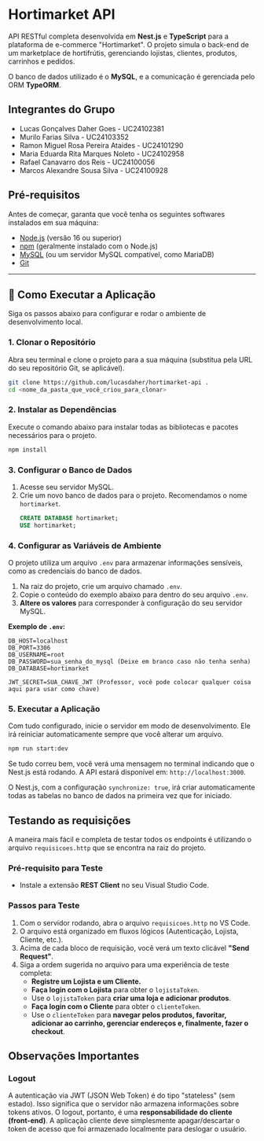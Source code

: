# Hortimarket API

API RESTful completa desenvolvida em **Nest.js** e **TypeScript** para a plataforma de e-commerce "Hortimarket". O projeto simula o back-end de um marketplace de hortifrútis, gerenciando lojistas, clientes, produtos, carrinhos e pedidos.

O banco de dados utilizado é o **MySQL**, e a comunicação é gerenciada pelo ORM **TypeORM**.

## Integrantes do Grupo

- Lucas Gonçalves Daher Goes - UC24102381
- Murilo Farias Silva - UC24103352
- Ramon Miguel Rosa Pereira Ataides - UC24101290
- Maria Eduarda Rita Marques Noleto - UC24102958
- Rafael Canavarro dos Reis - UC24100056
- Marcos Alexandre Sousa Silva - UC24100928

## Pré-requisitos

Antes de começar, garanta que você tenha os seguintes softwares instalados em sua máquina:

- [Node.js](https://nodejs.org/) (versão 16 ou superior)
- [npm](https://www.npmjs.com/) (geralmente instalado com o Node.js)
- [MySQL](https://www.mysql.com/downloads/) (ou um servidor MySQL compatível, como MariaDB)
- [Git](https://git-scm.com/)

---

## 🚀 Como Executar a Aplicação

Siga os passos abaixo para configurar e rodar o ambiente de desenvolvimento local.

### 1. Clonar o Repositório

Abra seu terminal e clone o projeto para a sua máquina (substitua pela URL do seu repositório Git, se aplicável).

```bash
git clone https://github.com/lucasdaher/hortimarket-api .
cd <nome_da_pasta_que_você_criou_para_clonar>
```

### 2. Instalar as Dependências

Execute o comando abaixo para instalar todas as bibliotecas e pacotes necessários para o projeto.

```bash
npm install
```

### 3. Configurar o Banco de Dados

1.  Acesse seu servidor MySQL.
2.  Crie um novo banco de dados para o projeto. Recomendamos o nome `hortimarket`.
    ```sql
    CREATE DATABASE hortimarket;
    USE hortimarket;
    ```

### 4. Configurar as Variáveis de Ambiente

O projeto utiliza um arquivo `.env` para armazenar informações sensíveis, como as credenciais do banco de dados.

1.  Na raiz do projeto, crie um arquivo chamado `.env`.
2.  Copie o conteúdo do exemplo abaixo para dentro do seu arquivo `.env`.
3.  **Altere os valores** para corresponder à configuração do seu servidor MySQL.

**Exemplo de `.env`:**

```
DB_HOST=localhost
DB_PORT=3306
DB_USERNAME=root
DB_PASSWORD=sua_senha_do_mysql (Deixe em branco caso não tenha senha)
DB_DATABASE=hortimarket

JWT_SECRET=SUA_CHAVE_JWT (Professor, você pode colocar qualquer coisa aqui para usar como chave)
```

### 5. Executar a Aplicação

Com tudo configurado, inicie o servidor em modo de desenvolvimento. Ele irá reiniciar automaticamente sempre que você alterar um arquivo.

```bash
npm run start:dev
```

Se tudo correu bem, você verá uma mensagem no terminal indicando que o Nest.js está rodando. A API estará disponível em: `http://localhost:3000`.

O Nest.js, com a configuração `synchronize: true`, irá criar automaticamente todas as tabelas no banco de dados na primeira vez que for iniciado.

## Testando as requisições

A maneira mais fácil e completa de testar todos os endpoints é utilizando o arquivo `requisicoes.http` que se encontra na raiz do projeto.

### Pré-requisito para Teste

- Instale a extensão **REST Client** no seu Visual Studio Code.

### Passos para Teste

1.  Com o servidor rodando, abra o arquivo `requisicoes.http` no VS Code.
2.  O arquivo está organizado em fluxos lógicos (Autenticação, Lojista, Cliente, etc.).
3.  Acima de cada bloco de requisição, você verá um texto clicável **"Send Request"**.
4.  Siga a ordem sugerida no arquivo para uma experiência de teste completa:
    - **Registre um Lojista e um Cliente.**
    - **Faça login com o Lojista** para obter o `lojistaToken`.
    - Use o `lojistaToken` para **criar uma loja e adicionar produtos**.
    - **Faça login com o Cliente** para obter o `clienteToken`.
    - Use o `clienteToken` para **navegar pelos produtos, favoritar, adicionar ao carrinho, gerenciar endereços e, finalmente, fazer o checkout**.

## Observações Importantes

### Logout

A autenticação via JWT (JSON Web Token) é do tipo "stateless" (sem estado). Isso significa que o servidor não armazena informações sobre tokens ativos. O logout, portanto, é uma **responsabilidade do cliente (front-end)**. A aplicação cliente deve simplesmente apagar/descartar o token de acesso que foi armazenado localmente para deslogar o usuário.
